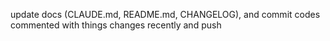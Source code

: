 update docs (CLAUDE.md, README.md, CHANGELOG), and commit codes commented with things changes recently and push
